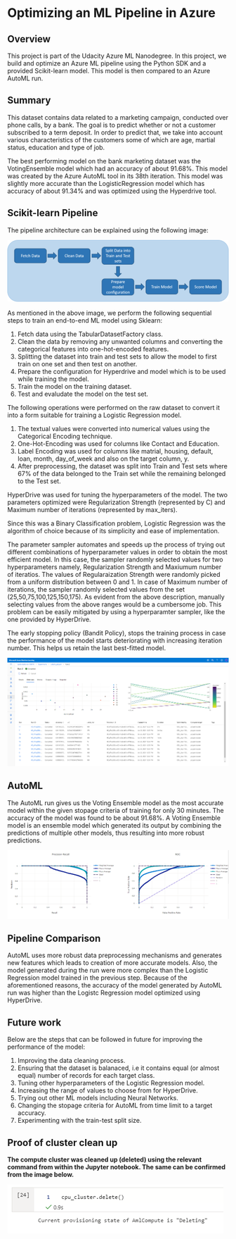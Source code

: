# Optimizing an ML Pipeline in Azure

## Overview
This project is part of the Udacity Azure ML Nanodegree.
In this project, we build and optimize an Azure ML pipeline using the Python SDK and a provided Scikit-learn model.
This model is then compared to an Azure AutoML run.

## Summary
This dataset contains data related to a marketing campaign, conducted over phone calls, by a bank. The goal is to predict whether or not a customer subscribed to a term deposit. In order to predict that, we take into account various characteristics of the customers some of which are age, martial status, education and type of job.

The best performing model on the bank marketing dataset was the VotingEnsemble model which had an accuracy of about 91.68%. This model was created by the Azure AutoML tool in its 38th iteration. This model was slightly more accurate than the LogisticRegression model which has accuracy of about 91.34% and was optimized using the Hyperdrive tool.

## Scikit-learn Pipeline

The pipeline architecture can be explained using the following image:

![delete_cluster_proof](./sklearn-pipeline.png)

As mentioned in the above image, we perform the following sequential steps to train an end-to-end ML model using Sklearn:
1. Fetch data using the TabularDatasetFactory class.
2. Clean the data by removing any unwanted columns and converting the categorical features into one-hot-encoded features.
3. Splitting the dataset into train and test sets to allow the model to first train on one set and then test on another.
4. Prepare the configuration for Hyperdrive and model which is to be used while training the model.
5. Train the model on the training dataset.
6. Test and evaludate the model on the test set.

The following operations were performed on the raw dataset to convert it into a form suitable for training a Logistic Regression model.
1. The textual values were converted into numerical values using the Categorical Encoding technique.
2. One-Hot-Encoding was used for columns like Contact and Education.
3. Label Encoding was used for columns like matrial, housing, default, loan, month, day_of_week and also on the target column, y.
4. After preprocessing, the dataset was split into Train and Test sets where 67% of the data belonged to the Train set while the remaining belonged to the Test set.

HyperDrive was used for tuning the hyperparameters of the model. The two parameters optimized were Regularization Strength (represented by C) and Maximum number of iterations (represented by max_iters).

Since this was a Binary Classification problem, Logistic Regression was the algorithm of choice because of its simplicity and ease of implementation.

The parameter sampler automates and speeds up the process of trying out different combinations of hyperparameter values in order to obtain the most efficient model. In this case, the sampler randomly selected values for two hyperparameters namely, Regularization Strength and Maxiumum number of iteratios. The values of Regularaization Strength were randomly picked from a uniform distribution between 0 and 1. In case of Maximum number of iterations, the sampler randomly selected values from the set (25,50,75,100,125,150,175).
As evident from the above description, manually selecting values from the above ranges would be a cumbersome job. This problem can be easily mitigated by using a hyperparamter sampler, like the one provided by HyperDrive.

The early stopping policy (Bandit Policy), stops the training process in case the performance of the model starts deteriorating with increasing iteration number. This helps us retain the last best-fitted model. 

![delete_cluster_proof](./hyperdrive-all-runs-overview.PNG)

## AutoML
The AutoML run gives us the Voting Ensemble model as the most accurate model within the given stopage criteria of training for only 30 minutes. The accuracy of the model was found to be about 91.68%. A Voting Ensemble model is an ensemble model which generated its output by combining the predictions of multiple other models, thus resulting into more robust predictions.

![delete_cluster_proof](./AutoML-ROC.PNG)

## Pipeline Comparison
AutoML uses more robust data preprocessing mechanisms and generates new features which leads to creation of more accurate models. Also, the model generated during the run were more complex than the Logistic Regression model trained in the previous step. Because of the aforementioned reasons, the accuracy of the model generated by AutoML run was higher than the Logistc Regression model optimized using HyperDrive.

## Future work
Below are the steps that can be followed in future for improving the performance of the model:
1. Improving the data cleaning process.
2. Ensuring that the dataset is balanaced, i.e it contains equal (or almost equal) number of records for each target class.
3. Tuning other hyperparameters of the Logistic Regression model.
4. Increasing the range of values to choose from for HyperDrive.
5. Trying out other ML models including Neural Networks.
6. Changing the stopage criteria for AutoML from time limit to a target accuracy.
7. Experimenting with the train-test split size.

## Proof of cluster clean up
**The compute cluster was cleaned up (deleted) using the relevant command from within the Jupyter notebook. The same can be confirmed from the image below.**

![delete_cluster_proof](./delete_cluster.PNG)

